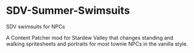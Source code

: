 # SDV-Summer-Swimsuits
SDV swimsuits for NPCs


A Content Patcher mod for Stardew Valley that changes standing and walking spritesheets and portraits for most townie NPCs in the vanilla style.